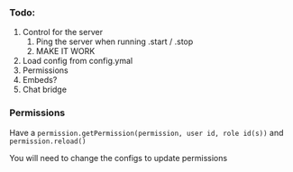 ### Todo:

1) Control for the server
   1) Ping the server when running .start / .stop
    2) MAKE IT WORK
2) Load config from config.ymal
3) Permissions
4) Embeds?
5) Chat bridge


### Permissions
Have a `permission.getPermission(permission, user id, role id(s))` and 
`permission.reload()`

You will need to change the configs to update permissions